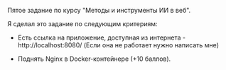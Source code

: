 Пятое задание по курсу "Методы и инструменты ИИ в веб".

Я сделал это задание по следующим критериям:

- Есть ссылка на приложение, доступная из интернета - http://localhost:8080/ (Если она не работает нужно написать мне) 

- Поднять Nginx в Docker-контейнере (+10 баллов).
